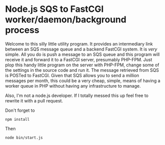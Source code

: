 # Node.js SQS to FastCGI worker/daemon/background process

Welcome to this silly little utility program.  It provides an intermediary link between an SQS message queue and a backend FastCGI system.  It is *very* simple.  All you do is push a message to an SQS queue and this program will receive it and forward it to a FastCGI server, presumably PHP-FPM.  Just plop this handy little program on the server with PHP-FPM, change some of the settings in the source code and run it.  The message retrieved from SQS is POSTed to FastCGI.  Given that SQS allows you to send a million messages per month, this could be a very cheap, simple, means of having a worker queue in PHP without having any infrastructure to manage.

Also, I'm not a node.js developer.  If I totally messed this up feel free to rewrite it with a pull request.

Don't forget to 

```
npm install
```

Then 

```
node bin/start.js
```